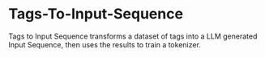 # Tags-To-Input-Sequence
Tags to Input Sequence transforms a dataset of tags into a LLM generated Input Sequence, then uses the results to train a tokenizer.
